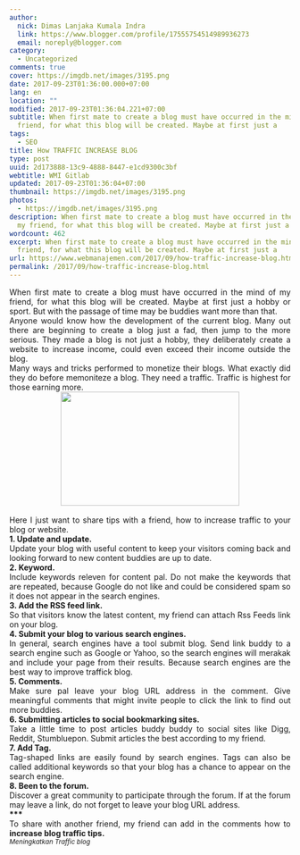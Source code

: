 ```yaml
---
author:
  nick: Dimas Lanjaka Kumala Indra
  link: https://www.blogger.com/profile/17555754514989936273
  email: noreply@blogger.com
category:
  - Uncategorized
comments: true
cover: https://imgdb.net/images/3195.png
date: 2017-09-23T01:36:00.000+07:00
lang: en
location: ""
modified: 2017-09-23T01:36:04.221+07:00
subtitle: When first mate to create a blog must have occurred in the mind of my
  friend, for what this blog will be created. Maybe at first just a
tags:
  - SEO
title: How TRAFFIC INCREASE BLOG
type: post
uuid: 2d173888-13c9-4888-8447-e1cd9300c3bf
webtitle: WMI Gitlab
updated: 2017-09-23T01:36:04+07:00
thumbnail: https://imgdb.net/images/3195.png
photos:
  - https://imgdb.net/images/3195.png
description: When first mate to create a blog must have occurred in the mind of
  my friend, for what this blog will be created. Maybe at first just a
wordcount: 462
excerpt: When first mate to create a blog must have occurred in the mind of my
  friend, for what this blog will be created. Maybe at first just a
url: https://www.webmanajemen.com/2017/09/how-traffic-increase-blog.html
permalink: /2017/09/how-traffic-increase-blog.html
---
```


<div style="text-align: justify;">When first mate to create a blog must have occurred in the mind of my friend, for what this blog will be created. Maybe at first just a hobby or sport. But with the passage of time may be buddies want more than that. <br>Anyone would know how the development of the current blog. Many out there are beginning to create a blog just a fad, then jump to the more serious. They made a blog is not just a hobby, they deliberately create a website to increase income, could even exceed their income outside the blog. <br>Many ways and tricks performed to monetize their blogs. What exactly did they do before memoniteze a blog. They need a traffic. Traffic is highest for those earning more.<br><div class="separator" style="clear: both; text-align: center;"><a href="https://imgdb.net/images/3195.png" imageanchor="1" style="margin-left: 1em; margin-right: 1em;" rel="noopener noreferer nofollow"><img border="0" data-original-height="306" data-original-width="480" height="204" src="https://imgdb.net/images/3195.png" width="320"></a></div><br>Here I just want to share tips with a friend, how to increase traffic to your blog or website. <br><b>1. Update and update.</b> <br>Update your blog with useful content to keep your visitors coming back and looking forward to new content buddies are up to date. <br><b>2. Keyword.</b> <br>Include keywords releven for content pal. Do not make the keywords that are repeated, because Google do not like and could be considered spam so it does not appear in the search engines. <br><b>3. Add the RSS feed link.</b> <br>So that visitors know the latest content, my friend can attach Rss Feeds link on your blog. <br><b>4. Submit your blog to various search engines.</b> <br>In general, search engines have a tool submit blog. Send link buddy to a search engine such as Google or Yahoo, so the search engines will merakak and include your page from their results. Because search engines are the best way to improve traffick blog. <br><b>5. Comments.</b> <br>Make sure pal leave your blog URL address in the comment. Give meaningful comments that might invite people to click the link to find out more buddies. <br><b>6. Submitting articles to social bookmarking sites.</b> <br>Take a little time to post articles buddy buddy to social sites like Digg, Reddit, Stumbluepon. Submit articles the best according to my friend. <br><b>7. Add Tag.</b> <br>Tag-shaped links are easily found by search engines. Tags can also be called additional keywords so that your blog has a chance to appear on the search engine. <br><b>8. Been to the forum.</b> <br>Discover a great community to participate through the forum. If at the forum may leave a link, do not forget to leave your blog URL address. <br><b>***</b> <br>To share with another friend, my friend can add in the comments how to <b>increase blog traffic tips.</b> <br><small class="w3-right"><i>Meningkatkan Traffic blog</i></small></div>